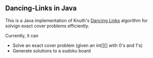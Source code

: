 ## Dancing-Links in Java

This is a Java implementation of Knuth's [Dancing Links](www-cs-faculty.stanford.edu/~uno/papers/dancing.ps.gz) algorithm for solvign exact cover problems efficiently.

Currently, it can

* Solve an exact cover problem (given an int[][] with 0's and 1's)
* Generate solutions to a sudoku board
